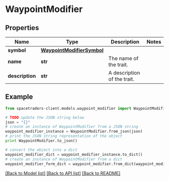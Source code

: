 # WaypointModifier


## Properties

Name | Type | Description | Notes
------------ | ------------- | ------------- | -------------
**symbol** | [**WaypointModifierSymbol**](WaypointModifierSymbol.md) |  | 
**name** | **str** | The name of the trait. | 
**description** | **str** | A description of the trait. | 

## Example

```python
from spacetraders-client.models.waypoint_modifier import WaypointModifier

# TODO update the JSON string below
json = "{}"
# create an instance of WaypointModifier from a JSON string
waypoint_modifier_instance = WaypointModifier.from_json(json)
# print the JSON string representation of the object
print WaypointModifier.to_json()

# convert the object into a dict
waypoint_modifier_dict = waypoint_modifier_instance.to_dict()
# create an instance of WaypointModifier from a dict
waypoint_modifier_form_dict = waypoint_modifier.from_dict(waypoint_modifier_dict)
```
[[Back to Model list]](../README.md#documentation-for-models) [[Back to API list]](../README.md#documentation-for-api-endpoints) [[Back to README]](../README.md)


